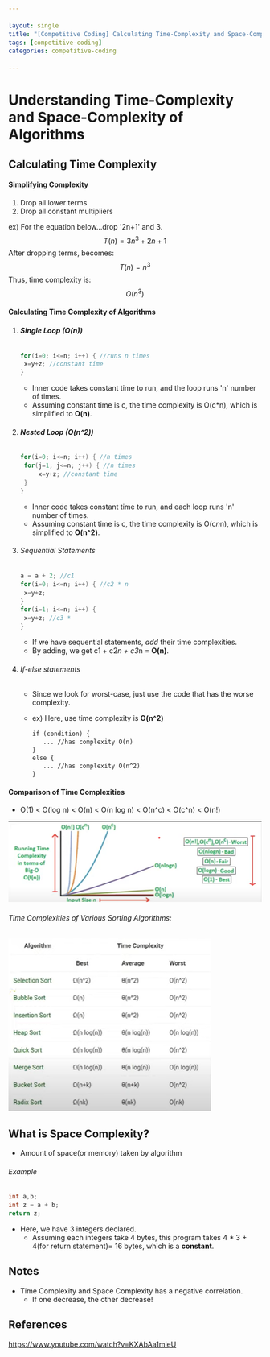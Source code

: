 ```yaml
---

layout: single
title: "[Competitive Coding] Calculating Time-Complexity and Space-Complexity of Algorithms"
tags: [competitive-coding]
categories: competitive-coding

---
```


# Understanding Time-Complexity and Space-Complexity of Algorithms

## Calculating Time Complexity

#### Simplifying Complexity

1. Drop all lower terms
2. Drop all constant multipliers

ex) For the equation below...drop '2n+1' and 3.
$$
T(n)=3n^3 +2n+1
$$
After dropping terms, becomes:
$$
T(n)=n^3
$$
Thus, time complexity is: 
$$
O(n^3)
$$

#### Calculating Time Complexity of Algorithms

1. ###### **Single Loop (O(n))**

   ```c++
   for(i=0; i<=n; i++) { //runs n times
   	x=y+z; //constant time
   }
   ```

   - Inner code takes constant time to run, and the loop runs 'n' number of times.
   - Assuming constant time is c, the time complexity is O(c*n), which is simplified to **O(n)**.

   

2. ###### **Nested Loop (O(n^2))**

   ```c++
   for(i=0; i<=n; i++) { //n times
   	for(j=1; j<=n; j++) { //n times
   		x=y+z; //constant time
   	}
   }
   ```

   - Inner code takes constant time to run, and each loop runs 'n' number of times.
   - Assuming constant time is c, the time complexity is O(c*n*n), which is simplified to **O(n^2)**.

3. ###### Sequential Statements

   ```c++
   a = a + 2; //c1
   for(i=0; i<=n; i++) { //c2 * n
   	x=y+z; 
   }
   for(i=1; i<=n; i++) { 
   	x=y+z; //c3 * 
   }
   ```

   - If we have sequential statements, *add* their time complexities.
   - By adding, we get c1 + c2*n + c3*n = **O(n)**.

4. ###### If-else statements

   - Since we look for worst-case, just use the code that has the worse complexity.

   - ex)  Here, use time complexity is **O(n^2)**

     ```
     if (condition) {
     	...	//has complexity O(n)
     }
     else {
     	...	//has complexity O(n^2)
     }
     ```



#### Comparison of Time Complexities

- O(1) < O(log n) < O(n) < O(n log n) < O(n^c) < O(c^n) < O(n!)

![image-20211201031447333](../images/2021-12-01-competitive-coding-2/image-20211201031447333.png)

###### Time Complexities of Various Sorting Algorithms:

![image-20211201031655832](../images/2021-12-01-competitive-coding-2/image-20211201031655832.png)



## What is Space Complexity?

- Amount of space(or memory) taken by algorithm

###### Example

```c++
int a,b;
int z = a + b;
return z;
```

- Here, we have 3 integers declared.
  - Assuming each integers take 4 bytes, this program takes 4 * 3 + 4(for return statement)= 16 bytes, which is a **constant**.

## Notes

- Time Complexity and Space Complexity has a negative correlation.
  - If one decrease, the other decrease!

## References

https://www.youtube.com/watch?v=KXAbAa1mieU